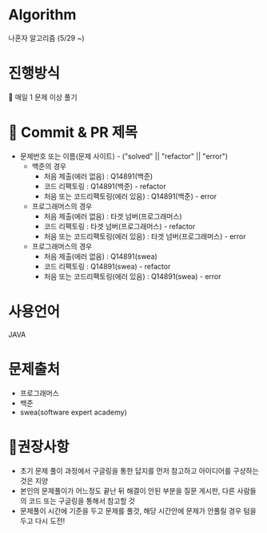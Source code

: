 # Algorithm
나혼자 알고리즘 (5/29 ~)

# 진행방식
💜 매일 1 문제 이상 풀기

# 🌱 Commit & PR 제목
* 문제번호 또는 이름(문제 사이트) - ("solved" || "refactor" || "error")
  * 백준의 경우
    * 처음 제출(에러 없음) : Q14891(백준)
    * 코드 리팩토링 : Q14891(백준) - refactor
    * 처음 또는 코드리팩토링(에러 있음) : Q14891(백준) - error
  * 프로그래머스의 경우
    * 처음 제출(에러 없음) : 타겟 넘버(프로그래머스)
    * 코드 리팩토링 : 타겟 넘버(프로그래머스) - refactor
    * 처음 또는 코드리팩토링(에러 있음) : 타겟 넘버(프로그래머스) - error
  * 프로그래머스의 경우
    * 처음 제출(에러 없음) : Q14891(swea)
    * 코드 리팩토링 : Q14891(swea) - refactor
    * 처음 또는 코드리팩토링(에러 있음) : Q14891(swea) - error


# 사용언어
JAVA


# 문제출처
* 프로그래머스
* 백준
* swea(software expert academy)

# 🎈권장사항
* 초기 문제 풀이 과정에서 구글링을 통한 답지를 먼저 참고하고 아이디어를 구상하는 것은 지양
* 본인의 문제풀이가 어느정도 끝난 뒤 해결이 안된 부분을 질문 게시판, 다른 사람들의 코드 또는 구글링을 통해서 참고할 것
* 문제풀이 시간에 기준을 두고 문제를 풀것, 해당 시간안에 문제가 안풀릴 경우 텀을 두고 다시 도전!
